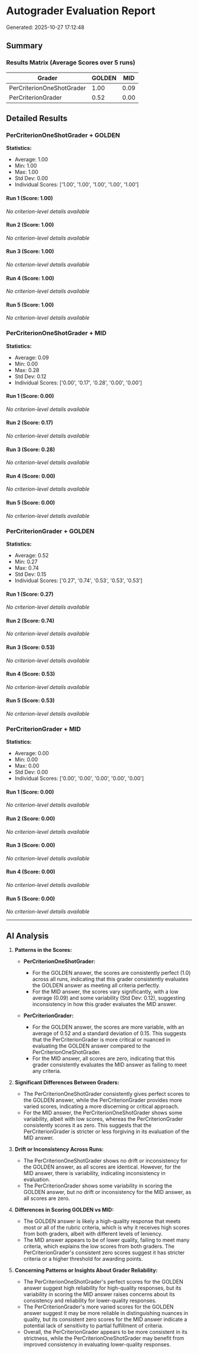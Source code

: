 # Autograder Evaluation Report
Generated: 2025-10-27 17:12:48

## Summary

### Results Matrix (Average Scores over 5 runs)

| Grader | GOLDEN | MID |
|--------|--------|-----|
| PerCriterionOneShotGrader | 1.00 | 0.09 |
| PerCriterionGrader | 0.52 | 0.00 |

## Detailed Results

### PerCriterionOneShotGrader + GOLDEN

**Statistics:**
- Average: 1.00
- Min: 1.00
- Max: 1.00
- Std Dev: 0.00
- Individual Scores: ['1.00', '1.00', '1.00', '1.00', '1.00']

#### Run 1 (Score: 1.00)

*No criterion-level details available*

#### Run 2 (Score: 1.00)

*No criterion-level details available*

#### Run 3 (Score: 1.00)

*No criterion-level details available*

#### Run 4 (Score: 1.00)

*No criterion-level details available*

#### Run 5 (Score: 1.00)

*No criterion-level details available*

### PerCriterionOneShotGrader + MID

**Statistics:**
- Average: 0.09
- Min: 0.00
- Max: 0.28
- Std Dev: 0.12
- Individual Scores: ['0.00', '0.17', '0.28', '0.00', '0.00']

#### Run 1 (Score: 0.00)

*No criterion-level details available*

#### Run 2 (Score: 0.17)

*No criterion-level details available*

#### Run 3 (Score: 0.28)

*No criterion-level details available*

#### Run 4 (Score: 0.00)

*No criterion-level details available*

#### Run 5 (Score: 0.00)

*No criterion-level details available*

### PerCriterionGrader + GOLDEN

**Statistics:**
- Average: 0.52
- Min: 0.27
- Max: 0.74
- Std Dev: 0.15
- Individual Scores: ['0.27', '0.74', '0.53', '0.53', '0.53']

#### Run 1 (Score: 0.27)

*No criterion-level details available*

#### Run 2 (Score: 0.74)

*No criterion-level details available*

#### Run 3 (Score: 0.53)

*No criterion-level details available*

#### Run 4 (Score: 0.53)

*No criterion-level details available*

#### Run 5 (Score: 0.53)

*No criterion-level details available*

### PerCriterionGrader + MID

**Statistics:**
- Average: 0.00
- Min: 0.00
- Max: 0.00
- Std Dev: 0.00
- Individual Scores: ['0.00', '0.00', '0.00', '0.00', '0.00']

#### Run 1 (Score: 0.00)

*No criterion-level details available*

#### Run 2 (Score: 0.00)

*No criterion-level details available*

#### Run 3 (Score: 0.00)

*No criterion-level details available*

#### Run 4 (Score: 0.00)

*No criterion-level details available*

#### Run 5 (Score: 0.00)

*No criterion-level details available*


---

## AI Analysis

1. **Patterns in the Scores:**
   - **PerCriterionOneShotGrader:**
     - For the GOLDEN answer, the scores are consistently perfect (1.0) across all runs, indicating that this grader consistently evaluates the GOLDEN answer as meeting all criteria perfectly.
     - For the MID answer, the scores vary significantly, with a low average (0.09) and some variability (Std Dev: 0.12), suggesting inconsistency in how this grader evaluates the MID answer.
   
   - **PerCriterionGrader:**
     - For the GOLDEN answer, the scores are more variable, with an average of 0.52 and a standard deviation of 0.15. This suggests that the PerCriterionGrader is more critical or nuanced in evaluating the GOLDEN answer compared to the PerCriterionOneShotGrader.
     - For the MID answer, all scores are zero, indicating that this grader consistently evaluates the MID answer as failing to meet any criteria.

2. **Significant Differences Between Graders:**
   - The PerCriterionOneShotGrader consistently gives perfect scores to the GOLDEN answer, while the PerCriterionGrader provides more varied scores, indicating a more discerning or critical approach.
   - For the MID answer, the PerCriterionOneShotGrader shows some variability, albeit with low scores, whereas the PerCriterionGrader consistently scores it as zero. This suggests that the PerCriterionGrader is stricter or less forgiving in its evaluation of the MID answer.

3. **Drift or Inconsistency Across Runs:**
   - The PerCriterionOneShotGrader shows no drift or inconsistency for the GOLDEN answer, as all scores are identical. However, for the MID answer, there is variability, indicating inconsistency in evaluation.
   - The PerCriterionGrader shows some variability in scoring the GOLDEN answer, but no drift or inconsistency for the MID answer, as all scores are zero.

4. **Differences in Scoring GOLDEN vs MID:**
   - The GOLDEN answer is likely a high-quality response that meets most or all of the rubric criteria, which is why it receives high scores from both graders, albeit with different levels of leniency.
   - The MID answer appears to be of lower quality, failing to meet many criteria, which explains the low scores from both graders. The PerCriterionGrader's consistent zero scores suggest it has stricter criteria or a higher threshold for awarding points.

5. **Concerning Patterns or Insights About Grader Reliability:**
   - The PerCriterionOneShotGrader's perfect scores for the GOLDEN answer suggest high reliability for high-quality responses, but its variability in scoring the MID answer raises concerns about its consistency and reliability for lower-quality responses.
   - The PerCriterionGrader's more varied scores for the GOLDEN answer suggest it may be more reliable in distinguishing nuances in quality, but its consistent zero scores for the MID answer indicate a potential lack of sensitivity to partial fulfillment of criteria.
   - Overall, the PerCriterionGrader appears to be more consistent in its strictness, while the PerCriterionOneShotGrader may benefit from improved consistency in evaluating lower-quality responses.
